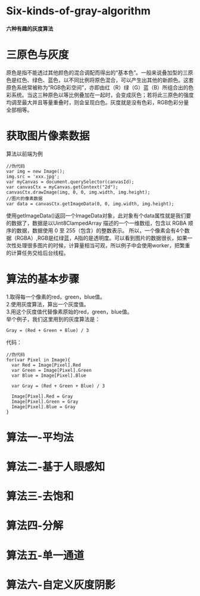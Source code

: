 # Six-kinds-of-gray-algorithm
#### 六种有趣的灰度算法<br>
# 三原色与灰度
原色是指不能透过其他颜色的混合调配而得出的“基本色”。一般来说叠加型的三原色是红色、绿色、蓝色，以不同比例将原色混合，可以产生出其他的新颜色。这套原色系统常被称为“RGB色彩空间”，亦即由红（R）绿（G）蓝（B）所组合出的色彩系统。当这三种原色以等比例叠加在一起时，会变成灰色；若将此三原色的强度均调至最大并且等量重叠时，则会呈现白色。灰度就是没有色彩，RGB色彩分量全部相等。
# 获取图片像素数据
算法以前端为例
```
//伪代码
var img = new Image();
img.src = 'xxx.jpg';
var myCanvas = document.querySelector(canvasId);
var canvasCtx = myCanvas.getContext("2d");
canvasCtx.drawImage(img, 0, 0, img.width, img.height);
//图片的像素数据
var data = canvasCtx.getImageData(0, 0, img.width, img.height);
```
使用getImageData()返回一个ImageData对象，此对象有个data属性就是我们要的数据了，数据是以Uint8ClampedArray 描述的一个一维数组，包含以 RGBA 顺序的数据，数据使用 0 至 255（包含）的整数表示。 所以，一个像素会有4个数据（RGBA）,RGB是红绿蓝，A指的是透明度。可以看到图片的数据很长，如果一次性处理很多图片的时候，计算量相当可观，所以例子中会使用worker，把繁重的计算任务交给后台线程。
# 算法的基本步骤
1.取得每一个像素的red，green，blue值。<br>
2.使用灰度算法，算出一个灰度值。<br>
3.用这个灰度值代替像素原始的red，green，blue值。<br>
举个例子，我们这里用到的灰度算法是：
```
Gray = (Red + Green + Blue) / 3
```
代码：
```
//伪代码
for(var Pixel in Image){
  var Red = Image[Pixel].Red
  var Green = Image[Pixel].Green
  var Blue = Image[Pixel].Blue

  var Gray = (Red + Green + Blue) / 3

  Image[Pixel].Red = Gray
  Image[Pixel].Green = Gray
  Image[Pixel].Blue = Gray
}
```

# 算法一-平均法
# 算法二-基于人眼感知
# 算法三-去饱和
# 算法四-分解
# 算法五-单一通道
# 算法六-自定义灰度阴影

